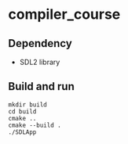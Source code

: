 # compiler_course

## Dependency 

* SDL2 library

## Build and run

```shell
mkdir build
cd build
cmake ..
cmake --build .
./SDLApp
```
